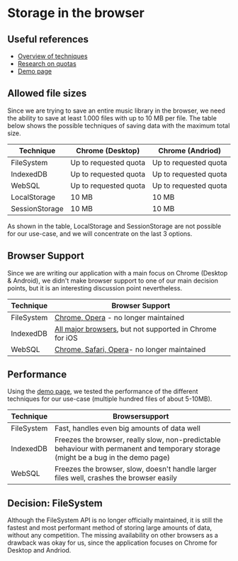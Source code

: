 # Storage in the browser

## Useful references

- [Overview of techniques](http://www.html5rocks.com/en/tutorials/offline/storage/)
- [Research on quotas](http://www.html5rocks.com/en/tutorials/offline/quota-research/)
- [Demo page](http://demo.agektmr.com/storage/)

## Allowed file sizes

Since we are trying to save an entire music library in the browser, we need the ability to save at least 1.000 files with up to 10 MB per file. The table below shows the possible techniques of saving data with the maximum total size.

Technique       | Chrome (Desktop)      | Chrome (Andriod)
--------------- | --------------------- | ---------------------
FileSystem      | Up to requested quota | Up to requested quota
IndexedDB       | Up to requested quota | Up to requested quota
WebSQL          | Up to requested quota | Up to requested quota
LocalStorage    | 10 MB                 | 10 MB
SessionStorage  | 10 MB                 | 10 MB

As shown in the table, LocalStorage and SessionStorage are not possible for our use-case, and we will concentrate on the last 3 options.

## Browser Support

Since we are writing our application with a main focus on Chrome (Desktop & Android), we didn't make browser support to one of our main decision points, but it is an interesting discussion point nevertheless. 

Technique       | Browser Support
--------------- | ---------------------
FileSystem      | [Chrome, Opera](http://caniuse.com/#search=FileSystem) - no longer maintained
IndexedDB       | [All major browsers](http://caniuse.com/#search=IndexedDB), but not supported in Chrome for iOS
WebSQL          | [Chrome, Safari, Opera](http://caniuse.com/#search=WebSQL)- no longer maintained

## Performance

Using the [demo page](http://demo.agektmr.com/storage/), we tested the performance of the different techniques for our use-case (multiple hundred files of about 5-10MB).

Technique       | Browsersupport
--------------- | ---------------------
FileSystem      | Fast, handles even big amounts of data well
IndexedDB       | Freezes the browser, really slow, non-predictable behaviour with permanent and temporary storage (might be a bug in the demo page) 
WebSQL          | Freezes the browser, slow, doesn't handle larger files well, crashes the browser easily

## Decision: FileSystem

Although the FileSystem API is no longer officially maintained, it is still the fastest and most performant method of storing large amounts of data, without any competition. The missing availability on other browsers as a drawback was okay for us, since the application focuses on Chrome for Desktop and Andriod.
